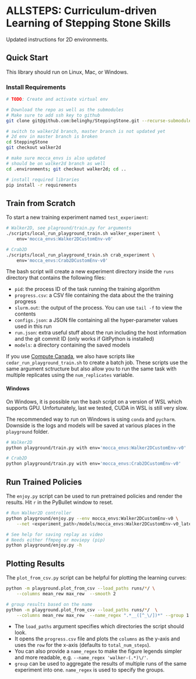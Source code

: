 # ALLSTEPS: Curriculum-driven Learning of Stepping Stone Skills

Updated instructions for 2D environments.

## Quick Start

This library should run on Linux, Mac, or Windows.

### Install Requirements

```bash
# TODO: Create and activate virtual env

# Download the repo as well as the submodules
# Make sure to add ssh key to github
git clone git@github.com:belinghy/SteppingStone.git --recurse-submodules

# switch to walker2d branch, master branch is not updated yet
# 2d env in master branch is broken
cd SteppingStone
git checkout walker2d

# make sure mocca_envs is also updated
# should be on walker2d branch as well 
cd .environments; git checkout walker2d; cd ..

# install required libraries
pip install -r requirements
```

## Train from Scratch

To start a new training experiment named `test_experiment`:

```bash
# Walker2D, see plaground/train.py for arguments
./scripts/local_run_playground_train.sh walker_experiment \
    env='mocca_envs:Walker2DCustomEnv-v0'

# Crab2D
./scripts/local_run_playground_train.sh crab_experiment \
    env='mocca_envs:Crab2DCustomEnv-v0'
```

The bash script will create a new experiment directory inside the `runs` directory that contains the following files:

- `pid`: the process ID of the task running the training algorithm
- `progress.csv`: a CSV file containing the data about the the training progress
- `slurm.out`: the output of the process. You can use `tail -f` to view the contents
- `configs.json`: a JSON file containing all the hyper-parameter values used in this run
- `run.json`: extra useful stuff about the run including the host information and the git commit ID (only works if GitPython is installed)
- `models`: a directory containing the saved models

If you use [Compute Canada](http://computecanada.ca), we also have scripts like `cedar_run_playground_train.sh` to create a batch job. These scripts use the same argument sctructure but also allow you to run the same task with multiple replicates using the `num_replicates` variable.

#### Windows

On Windows, it is possible run the bash script on a version of WSL which supports GPU.
Unfortunately, last we tested, CUDA in WSL is still very slow.

The recommended way to run on Windows is using `conda` and `pycharm`.
Downside is the logs and models will be saved at various places in the `playground` folder. 

```bash
# Walker2D
python playground/train.py with env='mocca_envs:Walker2DCustomEnv-v0'

# Crab2D
python playground/train.py with env='mocca_envs:Crab2DCustomEnv-v0'
```

## Run Trained Policies

The `enjoy.py` script can be used to run pretrained policies and render the results. Hit `r` in the PyBullet window to reset.

```bash
# Run Walker2D controller
python playground/enjoy.py --env mocca_envs:Walker2DCustomEnv-v0 \
    --net <experiment_path>/models/mocca_envs:Walker2DCustomEnv-v0_latest.pt

# See help for saving replay as video
# Needs either ffmpeg or moviepy (pip)
python playground/enjoy.py -h
```

## Plotting Results

The `plot_from_csv.py` script can be helpful for plotting the learning curves:

```bash
python -m playground.plot_from_csv --load_paths runs/*/ \
    --columns mean_rew max_rew  --smooth 2

# group results based on the name
python -m playground.plot_from_csv --load_paths runs/*/  \
    --columns mean_rew max_rew  --name_regex ".*__([^_\/])*" --group 1
```

- The `load_paths` argument specifies which directories the script should look.
- It opens the `progress.csv` file and plots the `columns` as the y-axis and uses the `row` for the x-axis (defaults to `total_num_steps`).
- You can also provide a `name_regex` to make the figure legends simpler and more readable, e.g. `--name_regex 'walker-(.*)\/'`.
- `group` can be used to aggregate the results of multiple runs of the same experiment into one. `name_regex` is used to specify the groups.

